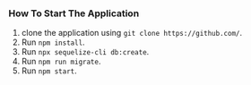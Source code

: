 ### **How To Start The Application**

1. clone the application using `git clone https://github.com/`.
2. Run `npm install`.
3. Run `npx sequelize-cli db:create`.
4. Run `npm run migrate`.
5. Run `npm start`.